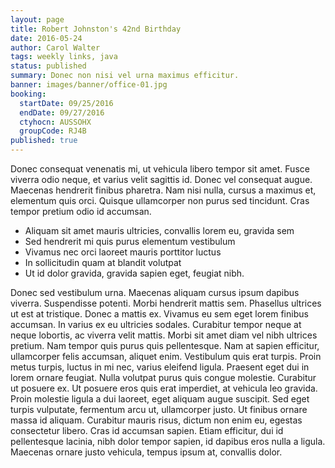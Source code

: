 ```yaml
---
layout: page
title: Robert Johnston's 42nd Birthday
date: 2016-05-24
author: Carol Walter
tags: weekly links, java
status: published
summary: Donec non nisi vel urna maximus efficitur.
banner: images/banner/office-01.jpg
booking:
  startDate: 09/25/2016
  endDate: 09/27/2016
  ctyhocn: AUSSOHX
  groupCode: RJ4B
published: true
---
```

Donec consequat venenatis mi, ut vehicula libero tempor sit amet. Fusce viverra odio neque, et varius velit sagittis id. Donec vel consequat augue. Maecenas hendrerit finibus pharetra. Nam nisi nulla, cursus a maximus et, elementum quis orci. Quisque ullamcorper non purus sed tincidunt. Cras tempor pretium odio id accumsan.

* Aliquam sit amet mauris ultricies, convallis lorem eu, gravida sem
* Sed hendrerit mi quis purus elementum vestibulum
* Vivamus nec orci laoreet mauris porttitor luctus
* In sollicitudin quam at blandit volutpat
* Ut id dolor gravida, gravida sapien eget, feugiat nibh.

Donec sed vestibulum urna. Maecenas aliquam cursus ipsum dapibus viverra. Suspendisse potenti. Morbi hendrerit mattis sem. Phasellus ultrices ut est at tristique. Donec a mattis ex. Vivamus eu sem eget lorem finibus accumsan. In varius ex eu ultricies sodales. Curabitur tempor neque at neque lobortis, ac viverra velit mattis. Morbi sit amet diam vel nibh ultrices pretium. Nam tempor quis purus quis pellentesque. Nam at sapien efficitur, ullamcorper felis accumsan, aliquet enim. Vestibulum quis erat turpis.
Proin metus turpis, luctus in mi nec, varius eleifend ligula. Praesent eget dui in lorem ornare feugiat. Nulla volutpat purus quis congue molestie. Curabitur ut posuere ex. Ut posuere eros quis erat imperdiet, at vehicula leo gravida. Proin molestie ligula a dui laoreet, eget aliquam augue suscipit. Sed eget turpis vulputate, fermentum arcu ut, ullamcorper justo. Ut finibus ornare massa id aliquam. Curabitur mauris risus, dictum non enim eu, egestas consectetur libero. Cras id accumsan sapien. Etiam efficitur, dui id pellentesque lacinia, nibh dolor tempor sapien, id dapibus eros nulla a ligula. Maecenas ornare justo vehicula, tempus ipsum at, convallis dolor.
